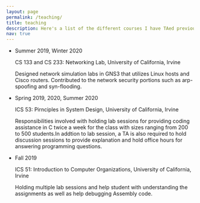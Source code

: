 ```yaml
---
layout: page
permalink: /teaching/
title: teaching
description: Here's a list of the different courses I have TAed previously.
nav: true
---
```


<div class="teaching">
    <ul>
        <li>Summer 2019, Winter 2020</li>
        <p>CS 133 and CS 233: Networking Lab, University of California, Irvine</p>
        <p>Designed network simulation labs in GNS3 that utilizes Linux hosts and Cisco routers. Contributed to the network security portions such as arp-spoofing and syn-flooding.</p>
        <li>Spring 2019, 2020, Summer 2020</li>
        <p>ICS 53: Pirnciples in System Design, University of California, Irvine</p>
        <p>Responsibilities involved with holding lab sessions for providing coding assistance in C twice a week for the class with sizes ranging from 200 to 500 students.In addtion to lab session, a TA is also required to hold discussion sessions to provide explanation and hold office hours for answering programming questions. </p>
        <li>Fall 2019</li>
        <p>ICS 51: Introduction to Computer Organizations, University of California, Irvine</p>
        <p>Holding multiple lab sessions and help student with understanding the assignments as well as help debugging Assembly code.</p>
    </ul>
</div>